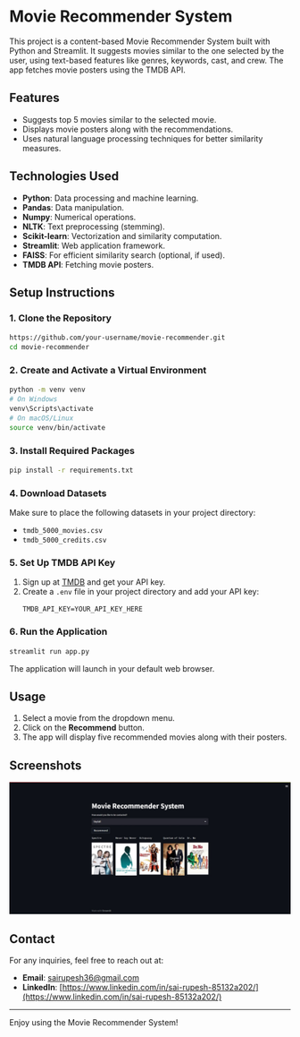 # Movie Recommender System

This project is a content-based Movie Recommender System built with Python and Streamlit. It suggests movies similar to the one selected by the user, using text-based features like genres, keywords, cast, and crew. The app fetches movie posters using the TMDB API.

## Features

- Suggests top 5 movies similar to the selected movie.
- Displays movie posters along with the recommendations.
- Uses natural language processing techniques for better similarity measures.

## Technologies Used

- **Python**: Data processing and machine learning.
- **Pandas**: Data manipulation.
- **Numpy**: Numerical operations.
- **NLTK**: Text preprocessing (stemming).
- **Scikit-learn**: Vectorization and similarity computation.
- **Streamlit**: Web application framework.
- **FAISS**: For efficient similarity search (optional, if used).
- **TMDB API**: Fetching movie posters.

## Setup Instructions

### 1. Clone the Repository

```bash
https://github.com/your-username/movie-recommender.git
cd movie-recommender
```

### 2. Create and Activate a Virtual Environment

```bash
python -m venv venv
# On Windows
venv\Scripts\activate
# On macOS/Linux
source venv/bin/activate
```

### 3. Install Required Packages

```bash
pip install -r requirements.txt
```

### 4. Download Datasets

Make sure to place the following datasets in your project directory:

- `tmdb_5000_movies.csv`
- `tmdb_5000_credits.csv`

### 5. Set Up TMDB API Key

1. Sign up at [TMDB](https://www.themoviedb.org/documentation/api) and get your API key.
2. Create a `.env` file in your project directory and add your API key:
   ```env
   TMDB_API_KEY=YOUR_API_KEY_HERE
   ```

### 6. Run the Application

```bash
streamlit run app.py
```

The application will launch in your default web browser.

## Usage

1. Select a movie from the dropdown menu.
2. Click on the **Recommend** button.
3. The app will display five recommended movies along with their posters.

## Screenshots

![App Screenshot](images/screenshot.jpeg)

## Contact

For any inquiries, feel free to reach out at:

- **Email**: [sairupesh36@gmail.com](mailto\:sairupesh36@gmail.com)
- **LinkedIn**: [https://www.linkedin.com/in/sai-rupesh-85132a202/](https://www.linkedin.com/in/sai-rupesh-85132a202/)

---

Enjoy using the Movie Recommender System!

